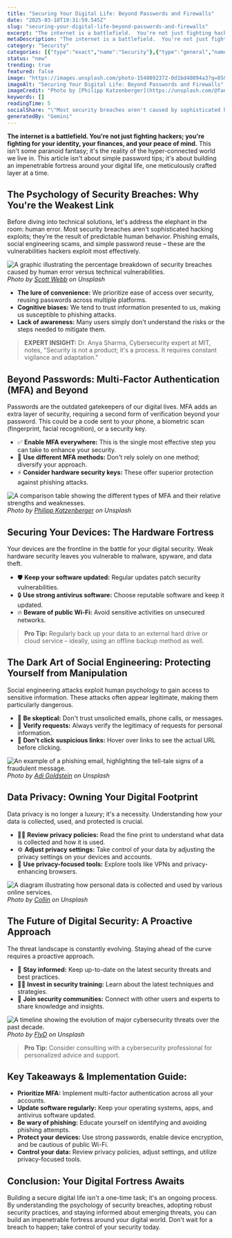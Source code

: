 ```yaml
---
title: "Securing Your Digital Life: Beyond Passwords and Firewalls"
date: "2025-03-18T19:31:59.545Z"
slug: "securing-your-digital-life-beyond-passwords-and-firewalls"
excerpt: "The internet is a battlefield.  You're not just fighting hackers; you're fighting for your identity, your finances, and your peace of mind.  This isn't some paranoid fantasy; it's the reality of the hyper-connected world we live in.  This article isn't about simple password tips; it's about building an impenetrable fortress around your digital life, one meticulously crafted layer at a time."
metaDescription: "The internet is a battlefield.  You're not just fighting hackers; you're fighting for your identity, your finances, and your peace of mind.  This isn't som..."
category: "Security"
categories: [{"type":"exact","name":"Security"},{"type":"general","name":"Technology"},{"type":"medium","name":"Cybersecurity"},{"type":"specific","name":"Data Protection"},{"type":"niche","name":"Encryption Algorithms"}]
status: "new"
trending: true
featured: false
image: "https://images.unsplash.com/photo-1548092372-0d1bd40894a3?q=85&w=1200&fit=max&fm=webp&auto=compress"
imageAlt: "Securing Your Digital Life: Beyond Passwords and Firewalls"
imageCredit: "Photo by [Philipp Katzenberger](https://unsplash.com/@fantasyflip) on Unsplash"
keywords: []
readingTime: 5
socialShare: "\"Most security breaches aren't caused by sophisticated hacking; they're caused by predictable human behavior.  Strengthen your digital defenses by focusing on human factors first.\""
generatedBy: "Gemini"
---
```




**The internet is a battlefield.  You're not just fighting hackers; you're fighting for your identity, your finances, and your peace of mind.**  This isn't some paranoid fantasy; it's the reality of the hyper-connected world we live in.  This article isn't about simple password tips; it's about building an impenetrable fortress around your digital life, one meticulously crafted layer at a time.

## The Psychology of Security Breaches: Why You're the Weakest Link

Before diving into technical solutions, let's address the elephant in the room: human error.  Most security breaches aren't sophisticated hacking exploits; they're the result of predictable human behavior.  Phishing emails, social engineering scams, and simple password reuse – these are the vulnerabilities hackers exploit most effectively.

![A graphic illustrating the percentage breakdown of security breaches caused by human error versus technical vulnerabilities.](https://images.unsplash.com/photo-1496368077930-c1e31b4e5b44?q=85&w=1200&fit=max&fm=webp&auto=compress)
*Photo by [Scott Webb](https://unsplash.com/@scottwebb) on Unsplash*

*   **The lure of convenience:**  We prioritize ease of access over security, reusing passwords across multiple platforms.
*   **Cognitive biases:**  We tend to trust information presented to us, making us susceptible to phishing attacks.
*   **Lack of awareness:** Many users simply don't understand the risks or the steps needed to mitigate them.

> **EXPERT INSIGHT:**  Dr. Anya Sharma, Cybersecurity expert at MIT, notes, "Security is not a product; it's a process.  It requires constant vigilance and adaptation."

## Beyond Passwords: Multi-Factor Authentication (MFA) and Beyond

Passwords are the outdated gatekeepers of our digital lives.  MFA adds an extra layer of security, requiring a second form of verification beyond your password. This could be a code sent to your phone, a biometric scan (fingerprint, facial recognition), or a security key.

*   ✅ **Enable MFA everywhere:**  This is the single most effective step you can take to enhance your security.
*   🔑 **Use different MFA methods:**  Don't rely solely on one method; diversify your approach.
*   ⚡ **Consider hardware security keys:**  These offer superior protection against phishing attacks.

![A comparison table showing the different types of MFA and their relative strengths and weaknesses.](https://images.unsplash.com/photo-1548092372-0d1bd40894a3?q=85&w=1200&fit=max&fm=webp&auto=compress)
*Photo by [Philipp Katzenberger](https://unsplash.com/@fantasyflip) on Unsplash*

## Securing Your Devices:  The Hardware Fortress

Your devices are the frontline in the battle for your digital security.  Weak hardware security leaves you vulnerable to malware, spyware, and data theft.

*   🛡️ **Keep your software updated:**  Regular updates patch security vulnerabilities.
*   🔒 **Use strong antivirus software:**  Choose reputable software and keep it updated.
*   🔥 **Beware of public Wi-Fi:**  Avoid sensitive activities on unsecured networks.

> **Pro Tip:** Regularly back up your data to an external hard drive or cloud service – ideally, using an offline backup method as well.

## The Dark Art of Social Engineering: Protecting Yourself from Manipulation

Social engineering attacks exploit human psychology to gain access to sensitive information.  These attacks often appear legitimate, making them particularly dangerous.

*   🧐 **Be skeptical:**  Don't trust unsolicited emails, phone calls, or messages.
*   🔎 **Verify requests:**  Always verify the legitimacy of requests for personal information.
*   🚫 **Don't click suspicious links:**  Hover over links to see the actual URL before clicking.

![An example of a phishing email, highlighting the tell-tale signs of a fraudulent message.](https://images.unsplash.com/photo-1550751827-4bd374c3f58b?q=85&w=1200&fit=max&fm=webp&auto=compress)
*Photo by [Adi Goldstein](https://unsplash.com/@adigold1) on Unsplash*

## Data Privacy: Owning Your Digital Footprint

Data privacy is no longer a luxury; it's a necessity.  Understanding how your data is collected, used, and protected is crucial.

*   🕵️‍♀️ **Review privacy policies:**  Read the fine print to understand what data is collected and how it is used.
*   ⚙️ **Adjust privacy settings:**  Take control of your data by adjusting the privacy settings on your devices and accounts.
*   🚫 **Use privacy-focused tools:**  Explore tools like VPNs and privacy-enhancing browsers.

![A diagram illustrating how personal data is collected and used by various online services.](https://images.unsplash.com/photo-1485230405346-71acb9518d9c?q=85&w=1200&fit=max&fm=webp&auto=compress)
*Photo by [Collin](https://unsplash.com/@fuerte) on Unsplash*

## The Future of Digital Security:  A Proactive Approach

The threat landscape is constantly evolving.  Staying ahead of the curve requires a proactive approach.

*   📰 **Stay informed:**  Keep up-to-date on the latest security threats and best practices.
*   👨‍💻 **Invest in security training:**  Learn about the latest techniques and strategies.
*   🤝 **Join security communities:**  Connect with other users and experts to share knowledge and insights.

![A timeline showing the evolution of major cybersecurity threats over the past decade.](https://images.unsplash.com/photo-1614064641938-3bbee52942c7?q=85&w=1200&fit=max&fm=webp&auto=compress)
*Photo by [FlyD](https://unsplash.com/@flyd2069) on Unsplash*

> **Pro Tip:**  Consider consulting with a cybersecurity professional for personalized advice and support.

## Key Takeaways & Implementation Guide:

*   **Prioritize MFA:** Implement multi-factor authentication across all your accounts.
*   **Update software regularly:**  Keep your operating systems, apps, and antivirus software updated.
*   **Be wary of phishing:** Educate yourself on identifying and avoiding phishing attempts.
*   **Protect your devices:**  Use strong passwords, enable device encryption, and be cautious of public Wi-Fi.
*   **Control your data:**  Review privacy policies, adjust settings, and utilize privacy-focused tools.

## Conclusion:  Your Digital Fortress Awaits

Building a secure digital life isn't a one-time task; it's an ongoing process.  By understanding the psychology of security breaches, adopting robust security practices, and staying informed about emerging threats, you can build an impenetrable fortress around your digital world.  Don't wait for a breach to happen; take control of your security today.



<div class="reading-progress-container">
  <div id="reading-progress" class="reading-progress"></div>
</div>
